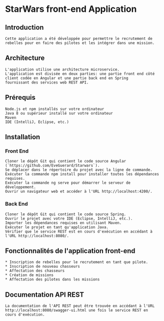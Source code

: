 # StarWars front-end Application
## Introduction

    Cette application a été développée pour permettre le recrutement de rebelles pour en faire des pilotes et les intégrer dans une mission.

## Architecture

    L'application utilise une architecture microservice.
    L'application est divisée en deux parties: une partie front end côté client codée en Angular et une partie back end en Spring
    fournissant des services web REST API.

## Prérequis

    Node.js et npm installés sur votre ordinateur
    Java 8 ou supérieur installé sur votre ordinateur
    Maven
    IDE (IntelliJ, Eclipse, etc.)

## Installation

### Front End

    Cloner le dépôt Git qui contient le code source Angular (`https://github.com/EveGuerard/Starwars`).
    Se déplacer dans le répertoire du projet avec la ligne de commande.
    Exécuter la commande npm install pour installer toutes les dépendances requises.
    Exécuter la commande ng serve pour démarrer le serveur de développement.
    Ouvrir un navigateur web et accéder à l'URL http://localhost:4200/.

### Back End

    Cloner le dépôt Git qui contient le code source Spring.
    Ouvrir le projet avec votre IDE (Eclipse, IntelliJ, etc.).
    Importer les dépendances requises en utilisant Maven.
    Exécuter le projet en tant qu'application Java.
    Vérifier que le service REST est en cours d'exécution en accédant à l'URL http://localhost:8080/.

## Fonctionnalités de l'application front-end

    * Inscription de rebelles pour le recrutement en tant que pilote.
    * Inscription de nouveau chasseurs
    * Affectation des chasseurs
    * Création de missions
    * Affectation des pilotes dans les missions

## Documentation API REST

    La documentation de l'API REST peut être trouvée en accédant à l'URL http://localhost:8080/swagger-ui.html une fois le service REST en cours d'exécution.

